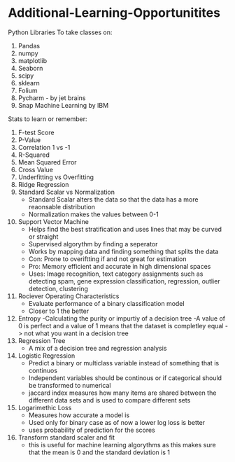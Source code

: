 # Additional-Learning-Opportunitites
Python Libraries To take classes on:
1. Pandas
2. numpy
3. matplotlib
4. Seaborn
5. scipy
6. sklearn
7. Folium
8. Pycharm - by jet brains
9. Snap Machine Learning by IBM

Stats to learn or remember:
1. F-test Score
2. P-Value
3. Correlation 1 vs -1
4. R-Squared
5. Mean Squared Error
6. Cross Value
7. Underfitting vs Overfitting
8. Ridge Regression
9. Standard Scalar vs Normalization
    - Standard Scalar alters the data so that the data has a more reaonsable distribution
    - Normalization makes the values between 0-1
10. Support Vector Machine
    - Helps find the best stratification and uses lines that may be curved or straight
    - Supervised algorythm by finding a seperator
    - Works by mapping data and finding something that splits the data
    - Con: Prone to overiftting if and not great for estimation
    - Pro: Memory efficient and accurate in high dimensional spaces
    - Uses: Image recognition, text category assignments such as detecting spam, gene expression classification, regression, outlier detection, clustering
11. Rociever Operating Characteristics
    - Evaluate performance of a binary classification model
    - Closer to 1 the better
12. Entropy
    -Calculating the purity or impurtiy of a decision tree
    -A value of 0 is perfect and a value of 1 means that the dataset is completley equal -> not what you want in a decision tree
14. Regression Tree
    - A mix of a decision tree and regression analysis
15. Logistic Regression
    - Predict a binary or multiclass variable instead of something that is continuos
    - Independent variables should be continous or if categorical should be transformed to numerical
    - jaccard index measures how many items are shared between the different data sets and is used to compare different sets
16. Logarimethic Loss
    - Measures how accurate a model is
    - Used only for binary case as of now a lower log loss is better
    - uses probability of prediction for the scores
17. Transform standard scaler and fit
    - this is useful for machine learning algorythms as this makes sure that the mean is 0 and the standard deviation is 1

